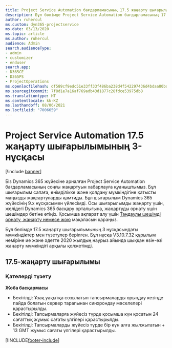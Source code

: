 ```yaml
---
title: Project Service Automation бағдарламасының 17.5 жаңарту шығарылымы, Hotfix, 3-нұсқасындағы жаңалықтар немесе өзгерістер
description: Бұл бөлімде Project Service Automation бағдарламасының 17.5 жаңарту шығарылымының 3 нұсқасындағы қолжетімді мүмкіндіктер мен түзетулер берілген.
author: ruhercul
ms.custom: dyn365-projectservice
ms.date: 03/13/2020
ms.topic: article
ms.author: ruhercul
audience: Admin
search.audienceType:
- admin
- customizer
- enduser
search.app:
- D365CE
- D365PS
- ProjectOperations
ms.openlocfilehash: df589cf9edc51e33ff33f486ba238d4f542297436d4bdaa80bd8af59b65e7481
ms.sourcegitcommit: 7f8d1e7a16af769adb43d1877c28fdce53975db8
ms.translationtype: HT
ms.contentlocale: kk-KZ
ms.lasthandoff: 08/06/2021
ms.locfileid: "7006659"
---
```

# <a name="project-service-automation-update-release-175-v3"></a>Project Service Automation 17.5 жаңарту шығарылымының 3-нұсқасы

[!include [banner](../includes/psa-now-project-operations.md)]

Біз Dynamics 365 жүйесіне арналған Project Service Automation бағдарламасының соңғы жаңартуын хабарлауға қуаныштымыз. Бұл шығарылым сапаға, өнімділікке және қолдану мүмкіндігіне қатысты маңызды жақсартуларды қамтиды.  Бұл шығарылым Dynamics 365 жүйесінің 9.x нұсқасымен үйлесімді. Осы шығарылымды жаңарту үшін, желідегі Dynamics 365 басқару орталығына, жаңартуды орнату үшін шешімдер бетіне өтіңіз. Қосымша ақпарат алу үшін [Таңдаулы шешімді орнату, жаңарту немесе жою](/power-platform/admin/install-remove-preferred-solution) мақаласын қараңыз.

Бұл бөлімде 17.5 жаңарту шығарылымының 3 нұсқасындағы мүмкіндіктер мен түзетулер берілген. Бұл нұсқа V3.10.7.32 құрылым нөміріне ие және әдетте 2020 жылдың наурыз айында шыққан өзін-өзі жаңарту мүмкіндігі арқылы қолжетімді.


## <a name="update-release-175"></a>17.5-жаңарту шығарылымы

### <a name="bug-fixes"></a>Қателерді түзету


**Жоба басқармасы**

- Бекітілді: Ұзақ уақытқа созылатын тапсырмаларды орындау кезінде пайда болатын сервер тарапынан синхрондау мәселелері қарастырылды.
- Бекітілді: Тапсырмаларға жүйесіз түрде қосымша күн қосатын 24 сағаттық жұмыс сағаты үлгілері қарастырылды.
- Бекітілді: Тапсырмаларды жүйесіз түрде бір күн алға жылжытатын + 13 GMT жұмыс сағаты үлгілері қарастырылды.



[!INCLUDE[footer-include](../includes/footer-banner.md)]
